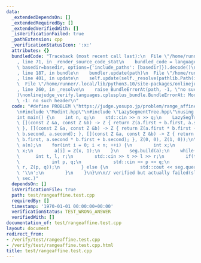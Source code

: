```yaml
---
data:
  _extendedDependsOn: []
  _extendedRequiredBy: []
  _extendedVerifiedWith: []
  _isVerificationFailed: true
  _pathExtension: cpp
  _verificationStatusIcon: ':x:'
  attributes: {}
  bundledCode: "Traceback (most recent call last):\n  File \"/home/runner/.local/lib/python3.10/site-packages/onlinejudge_verify/documentation/build.py\"\
    , line 71, in _render_source_code_stat\n    bundled_code = language.bundle(stat.path,\
    \ basedir=basedir, options={'include_paths': [basedir]}).decode()\n  File \"/home/runner/.local/lib/python3.10/site-packages/onlinejudge_verify/languages/cplusplus.py\"\
    , line 187, in bundle\n    bundler.update(path)\n  File \"/home/runner/.local/lib/python3.10/site-packages/onlinejudge_verify/languages/cplusplus_bundle.py\"\
    , line 401, in update\n    self.update(self._resolve(pathlib.Path(included), included_from=path))\n\
    \  File \"/home/runner/.local/lib/python3.10/site-packages/onlinejudge_verify/languages/cplusplus_bundle.py\"\
    , line 260, in _resolve\n    raise BundleErrorAt(path, -1, \"no such header\"\
    )\nonlinejudge_verify.languages.cplusplus_bundle.BundleErrorAt: Modint.hpp: line\
    \ -1: no such header\n"
  code: "#define PROBLEM \"https://judge.yosupo.jp/problem/range_affine_range_sum\"\
    \n#include \"Modint.hpp\"\n#include \"LazySegmentTree.hpp\"\nusing Z = zwei<mint>;\n\
    int main() {\n    int n, q;\n    std::cin >> n >> q;\n    LazySegTree<Z, Z> seg(n,\
    \ [](const Z &a, const Z &b) -> Z { return Z(a.first + b.first, a.second + b.second);\
    \ }, [](const Z &a, const Z &b) -> Z { return Z(a.first * b.first + a.second *\
    \ b.second, a.second); }, [](const Z &a, const Z &b) -> Z { return Z(a.first *\
    \ b.first, a.second * b.first + b.second); }, Z(0, 0), Z(1, 0));\n\tstd::vector<Z>\
    \ a(n);\n    for(int i = 0; i < n; ++i) {\n        int x;\n        std::cin >>\
    \ x;\n        a[i] = Z(x, 1);\n    }\n    seg.build(a);\n    while(q--) {\n  \
    \      int t, l, r;\n        std::cin >> t >> l >> r;\n        if(t == 0) {\n\
    \            int p, q;\n            std::cin >> p >> q;\n            seg.apply(l,\
    \ r, Z(p, q));\n        } else {\n            std::cout << seg.query(l, r) <<\
    \ '\\n';\n        }\n    }\n}\n\n// verified but actually failed(slowest: 9.000372\
    \ sec.)"
  dependsOn: []
  isVerificationFile: true
  path: test/rangeaffine.test.cpp
  requiredBy: []
  timestamp: '1970-01-01 00:00:00+00:00'
  verificationStatus: TEST_WRONG_ANSWER
  verifiedWith: []
documentation_of: test/rangeaffine.test.cpp
layout: document
redirect_from:
- /verify/test/rangeaffine.test.cpp
- /verify/test/rangeaffine.test.cpp.html
title: test/rangeaffine.test.cpp
---
```

